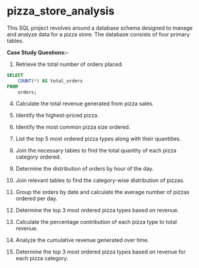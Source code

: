 # pizza_store_analysis
This SQL project revolves around a database schema designed to manage and analyze data for a pizza store. The database consists of four primary tables.

**Case Study Questions:-**
1. Retrieve the total number of orders placed.
 
```sql
SELECT 
    COUNT(*) AS total_orders
FROM 
    orders;
```

4. Calculate the total revenue generated from pizza sales.
 
5. Identify the highest-priced pizza.
 
6. Identify the most common pizza size ordered.
 
7. List the top 5 most ordered pizza types along with their quantities.
 
8. Join the necessary tables to find the total quantity of each pizza category ordered.
 
9. Determine the distribution of orders by hour of the day.
 
10. Join relevant tables to find the category-wise distribution of pizzas.
 
11. Group the orders by date and calculate the average number of pizzas ordered per day.
 
12. Determine the top 3 most ordered pizza types based on revenue.

13. Calculate the percentage contribution of each pizza type to total revenue.
 
14. Analyze the cumulative revenue generated over time.
 
15. Determine the top 3 most ordered pizza types based on revenue for each pizza category.
